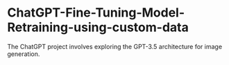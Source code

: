 # ChatGPT-Fine-Tuning-Model-Retraining-using-custom-data
The ChatGPT project involves exploring the GPT-3.5 architecture for image generation. 
